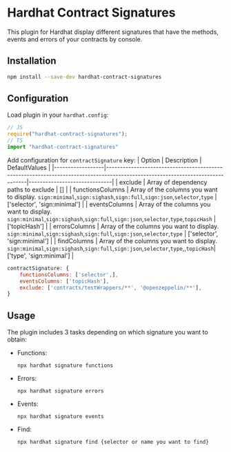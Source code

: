 # Hardhat Contract Signatures

This plugin for Hardhat display different signatures that have the methods, events and errors of your contracts by console.

## Installation
```bash
npm install --save-dev hardhat-contract-signatures
```

## Configuration
Load plugin in your `hardhat.config`:
```javascript
// JS
require("hardhat-contract-signatures");
// TS
import "hardhat-contract-signatures"
```

Add configuration for `contractSignature` key:
| Option           | Description                                                                                                                   | DefaultValues                |
|------------------|-------------------------------------------------------------------------------------------------------------------------------|------------------------------|
| exclude          | Array of dependency paths to exclude                                                                                          | []                           |
| functionsColumns | Array of the columns you want to display. `sign:minimal`,`sign:sighash`,`sign:full`,`sign:json`,`selector`,`type`             | ['selector', 'sign:minimal'] |
| eventsColumns    | Array of the columns you want to display. `sign:minimal`,`sign:sighash`,`sign:full`,`sign:json`,`selector`,`type`,`topicHash` | ['topicHash']                |
| errorsColumns    | Array of the columns you want to display. `sign:minimal`,`sign:sighash`,`sign:full`,`sign:json`,`selector`,`type`             | ['selector', 'sign:minimal'] |
| findColumns      | Array of the columns you want to display. `sign:minimal`,`sign:sighash`,`sign:full`,`sign:json`,`selector`,`type`,,`topicHash`| ['type', 'sign:minimal'] |

```javascript
contractSignature: {
	functionsColumns: ['selector',],
	eventsColumns: ['topicHash'],
	exclude: ['contracts/testWrappers/**', '@openzeppelin/**'],
}
```

## Usage

The plugin includes 3 tasks depending on which signature you want to obtain:

- Functions:
	```
	npx hardhat signature functions
	```
- Errors:
	```
	npx hardhat signature errors
	```
- Events:
	```
	npx hardhat signature events
	```
- Find:
	```
	npx hardhat signature find {selector or name you want to find}
	```
